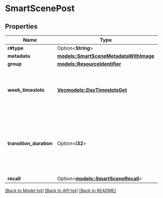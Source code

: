 # SmartScenePost

## Properties

Name | Type | Description | Notes
------------ | ------------- | ------------- | -------------
**r#type** | Option<**String**> |  | [optional]
**metadata** | [**models::SmartSceneMetadataWithImage**](SmartSceneMetadataWithImage.md) |  | 
**group** | [**models::ResourceIdentifier**](ResourceIdentifier.md) |  | 
**week_timeslots** | [**Vec<models::DayTimeslotsGet>**](DayTimeslotsGet.md) | information on what is the light state for every timeslot of the day | 
**transition_duration** | Option<**i32**> | duration of the transition from on one timeslot's scene to the other (defaults to 60000ms) | [optional]
**recall** | Option<[**models::SmartSceneRecall**](SmartSceneRecall.md)> |  | [optional]

[[Back to Model list]](../README.md#documentation-for-models) [[Back to API list]](../README.md#documentation-for-api-endpoints) [[Back to README]](../README.md)


